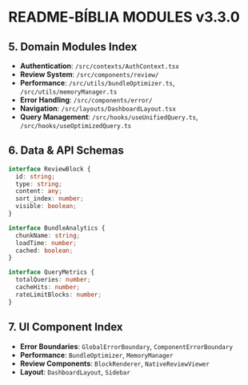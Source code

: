 
# README‑BÍBLIA MODULES v3.3.0

## 5. Domain Modules Index
- **Authentication**: `/src/contexts/AuthContext.tsx`
- **Review System**: `/src/components/review/`
- **Performance**: `/src/utils/bundleOptimizer.ts`, `/src/utils/memoryManager.ts`
- **Error Handling**: `/src/components/error/`
- **Navigation**: `/src/layouts/DashboardLayout.tsx`
- **Query Management**: `/src/hooks/useUnifiedQuery.ts`, `/src/hooks/useOptimizedQuery.ts`

## 6. Data & API Schemas
```typescript
interface ReviewBlock {
  id: string;
  type: string;
  content: any;
  sort_index: number;
  visible: boolean;
}

interface BundleAnalytics {
  chunkName: string;
  loadTime: number;
  cached: boolean;
}

interface QueryMetrics {
  totalQueries: number;
  cacheHits: number;
  rateLimitBlocks: number;
}
```

## 7. UI Component Index
- **Error Boundaries**: `GlobalErrorBoundary`, `ComponentErrorBoundary`
- **Performance**: `BundleOptimizer`, `MemoryManager`
- **Review Components**: `BlockRenderer`, `NativeReviewViewer`
- **Layout**: `DashboardLayout`, `Sidebar`
